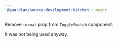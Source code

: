 ```yaml
---
'@guardian/source-development-kitchen': major
---
```


Remove `format` prop from `ToggleSwitch` component.

It was not being used anyway.
